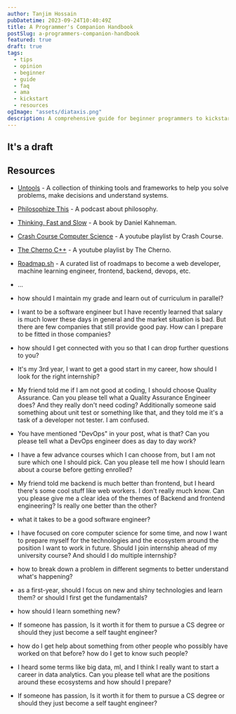 ```yaml
---
author: Tanjim Hossain
pubDatetime: 2023-09-24T10:40:49Z
title: A Programmer's Companion Handbook
postSlug: a-programmers-companion-handbook
featured: true
draft: true
tags:
  - tips
  - opinion
  - beginner
  - guide
  - faq
  - ama
  - kickstart
  - resources
ogImage: "assets/diataxis.png"
description: A comprehensive guide for beginner programmers to kickstart their exploration of the vast world of Computer Science.
---
```


## It's a draft

## Resources

- [Untools](https://untools.co/) - A collection of thinking tools and frameworks to help you solve problems, make decisions and understand systems.
- [Philosophize This](https://www.philosophizethis.org/podcast) - A podcast about philosophy.
- [Thinking, Fast and Slow](https://en.wikipedia.org/wiki/Thinking,_Fast_and_Slow) - A book by Daniel Kahneman.
- [Crash Course Computer Science](https://www.youtube.com/playlist?list=PL8dPuuaLjXtNlUrzyH5r6jN9ulIgZBpdo) - A youtube playlist by Crash Course.
- [The Cherno C++](https://www.youtube.com/playlist?list=PLlrATfBNZ98dudnM48yfGUldqGD0S4FFb) - A youtube playlist by The Cherno.
- [Roadmap.sh](https://roadmap.sh/) - A curated list of roadmaps to become a web developer, machine learning engineer, frontend, backend, devops, etc.
- ...

- how should I maintain my grade and learn out of curriculum in parallel?

- I want to be a software engineer but I have recently learned that salary is much lower these days in general and the market situation is bad.
But there are few companies that still provide good pay. How can I prepare to be fitted in those companies?

- how should I get connected with you so that I can drop further questions to you?

- It's my 3rd year, I want to get a good start in my career, how should I look for the right internship?

- My friend told me if I am not good at coding, I should choose Quality Assurance.
Can you please tell what a Quality Assurance Engineer does?
And they really don't need coding?
Additionally someone said something about unit test or something like that, and they told me it's a task of a developer not tester. I am confused.

- You have mentioned "DevOps" in your post, what is that?
Can you please tell what a DevOps engineer does as day to day work?

- I have a few advance courses which I can choose from, but I am not sure which one I should pick.
Can you please tell me how I should learn about a course before getting enrolled?

- My friend told me backend is much better than frontend, but I heard there's some cool stuff like web workers. I don't really much know.
Can you please give me a clear idea of the themes of Backend and frontend engineering? Is really one better than the other?

- what it takes to be a good software engineer?

- I have focused on core computer science for some time, and now I want to prepare myself for the technologies and the ecosystem around the position I want to work in future. Should I join internship ahead of my university course?
And should I do multiple internship?

- how to break down a problem in different segments to better understand what's happening?

- as a first-year, should I focus on new and shiny technologies and learn them?
or should I first get the fundamentals?

- how should I learn something new?

- If someone has passion, Is it worth it for them to pursue a CS degree or should they just become a self taught engineer?

- how do I get help about something from other people who possibly have worked on that before?
how do I get to know such people?

- I heard some terms like big data, ml, and I think I really want to start a career in data analytics.
Can you please tell what are the positions around these ecosystems and how should I prepare?

- If someone has passion, Is it worth it for them to pursue a CS degree or should they just become a self taught engineer?
